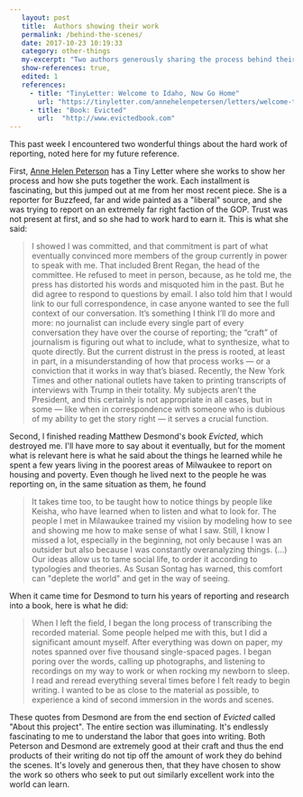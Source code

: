 ```yaml
---
   layout: post
   title:  Authors showing their work
   permalink: /behind-the-scenes/
   date: 2017-10-23 10:19:33
   category: other-things
   my-excerpt: "Two authors generously sharing the process behind their work."
   show-references: true,
   edited: 1
   references:
     - title: "TinyLetter: Welcome to Idaho, Now Go Home"
       url: "https://tinyletter.com/annehelenpetersen/letters/welcome-to-idaho-now-go-home"
     - title: "Book: Evicted"
       url:  "http://www.evictedbook.com"
---
```


 This past week I encountered two wonderful things about the hard work of reporting, noted here for my future reference.

 First, [Anne Helen Peterson](https://twitter.com/annehelen) has a Tiny Letter where she works to show her process and how she puts together the work. Each installment is fascinating, but this jumped out at me from her most recent piece. She is a reporter for Buzzfeed, far and wide painted as a "liberal" source, and she was trying to report on an extremely far right faction of the GOP. Trust was not present at first, and so she had to work hard to earn it. This is what she said:

 > I showed I was committed, and that commitment is part of what eventually convinced more members of the group currently in power to speak with me. That included Brent Regan, the head of the committee. He refused to meet in person, because, as he told me, the press has distorted his words and misquoted him in the past. But he did agree to respond to questions by email. I also told him that I would link to our full correspondence, in case anyone wanted to see the full context of our conversation. It’s something I think I’ll do more and more: no journalist can include every single part of every conversation they have over the course of reporting; the “craft” of journalism is figuring out what to include, what to synthesize, what to quote directly. But the current distrust in the press is rooted, at least in part, in a misunderstanding of how that process works — or a conviction that it works in way that’s biased. Recently, the New York Times and other national outlets have taken to printing transcripts of interviews with Trump in their totality. My subjects aren’t the President, and this certainly is not appropriate in all cases, but in some — like when in correspondence with someone who is dubious of my ability to get the story right — it serves a crucial function.

Second, I finished reading Matthew Desmond's book _Evicted_, which destroyed me. I'll have more to say about it eventually, but for the moment what is relevant here is what he said about the things he learned while he spent a few years living in the poorest areas of Milwaukee to report on housing and poverty. Even though he lived next to the people he was reporting on, in the same situation as them, he found

> It takes time too, to be taught how to notice things by people like Keisha, who have learned when to listen and what to look for. The people I met in Milawaukee trained my visiion by modeling how to see and showing me how to make sense of what I saw. Still, I know I missed a lot, especially in the beginning, not only because I was an outsider but also because I was constantly overanalyzing things. (...) Our ideas allow us to tame social life, to order it according to typologies and theories. As Susan Sontag has warned, this comfort can "deplete the world" and get in the way of seeing.

When it came time for Desmond to turn his years of reporting and research into a book, here is what he did:

> When I left the field, I began the long process of transcribing the recorded material. Some people helped me with this, but I did a significant amount myself. After everything was down on paper, my notes spanned over five thousand single-spaced pages. I began poring over the words, calling up photographs, and listening to recordings on my way to work or when rocking my newborn to sleep. I read and reread everything several times before I felt ready to begin writing. I wanted to be as close to the material as possible, to experience a kind of second immersion in the words and scenes.

These quotes from Desmond are from the end section of _Evicted_ called "About this project". The entire section was illuminating. It's endlessly fascinating to me to understand the labor that goes into writing. Both Peterson and Desmond are extremely good at their craft and thus the end products of their writing do not tip off the amount of work they do behind the scenes. It's lovely and generous then, that they have chosen to show the work so others who seek to put out similarly excellent work into the world can learn.
